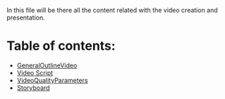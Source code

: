 In this file will be there all the content related with the video creation and presentation.
# Table of contents:
- [GeneralOutlineVideo]()
- [Video Script]()
- [VideoQualityParameters]()
- [Storyboard]()
